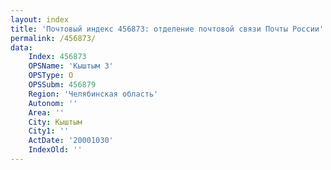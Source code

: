 ```yaml
---
layout: index
title: 'Почтовый индекс 456873: отделение почтовой связи Почты России'
permalink: /456873/
data:
    Index: 456873
    OPSName: 'Кыштым 3'
    OPSType: О
    OPSSubm: 456879
    Region: 'Челябинская область'
    Autonom: ''
    Area: ''
    City: Кыштым
    City1: ''
    ActDate: '20001030'
    IndexOld: ''
---
```

